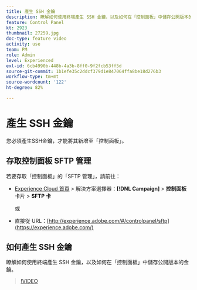 ```yaml
---
title: 產生 SSH 金鑰
description: 瞭解如何使用終端產生 SSH 金鑰，以及如何在「控制面板」中儲存公開版本的金鑰。
feature: Control Panel
kt: 2923
thumbnail: 27259.jpg
doc-type: feature video
activity: use
team: PM
role: Admin
level: Experienced
exl-id: 6cb4990b-448b-4a3b-8ff0-9f2fcb53ff5d
source-git-commit: 1b1efe35c2ddcf379d1e847064ffa8be18d276b3
workflow-type: tm+mt
source-wordcount: '122'
ht-degree: 82%

---
```


# 產生 SSH 金鑰

您必須產生SSH金鑰，才能將其新增至「控制面板」。

## 存取控制面板 SFTP 管理

若要存取「控制面板」的「SFTP 管理」，請前往：

* [Experience Cloud 首頁](https://experience.adobe.com/#/home) > 解決方案選擇器：**[!DNL Campaign]** > **控制面板** 卡片 > **SFTP 卡**

   或
* 直接從 URL：[http://experience.adobe.com/#/controlpanel/sftp](https://experience.adobe.com/)

## 如何產生 SSH 金鑰

瞭解如何使用終端產生 SSH 金鑰，以及如何在「控制面板」中儲存公開版本的金鑰。

>[!VIDEO](https://video.tv.adobe.com/v/27259?quality=12&learn=0n)
